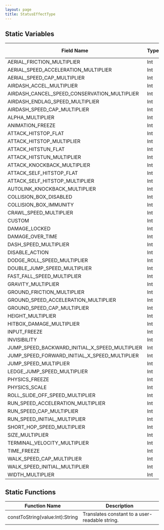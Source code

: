 ```yaml
---
layout: page
title: StatusEffectType
---
```


## Static Variables

| Field Name | Type | Initial Value | Description |
| ------------ | ------ | --------------- | ------------- |
| AERIAL_FRICTION_MULTIPLIER | Int | `n/a` |  |
| AERIAL_SPEED_ACCELERATION_MULTIPLIER | Int | `n/a` |  |
| AERIAL_SPEED_CAP_MULTIPLIER | Int | `n/a` |  |
| AIRDASH_ACCEL_MULTIPLIER | Int | `n/a` |  |
| AIRDASH_CANCEL_SPEED_CONSERVATION_MULTIPLIER | Int | `n/a` |  |
| AIRDASH_ENDLAG_SPEED_MULTIPLIER | Int | `n/a` |  |
| AIRDASH_SPEED_CAP_MULTIPLIER | Int | `n/a` |  |
| ALPHA_MULTIPLIER | Int | `n/a` |  |
| ANIMATION_FREEZE | Int | `n/a` |  |
| ATTACK_HITSTOP_FLAT | Int | `n/a` |  |
| ATTACK_HITSTOP_MULTIPLIER | Int | `n/a` |  |
| ATTACK_HITSTUN_FLAT | Int | `n/a` |  |
| ATTACK_HITSTUN_MULTIPLIER | Int | `n/a` |  |
| ATTACK_KNOCKBACK_MULTIPLIER | Int | `n/a` |  |
| ATTACK_SELF_HITSTOP_FLAT | Int | `n/a` |  |
| ATTACK_SELF_HITSTOP_MULTIPLIER | Int | `n/a` |  |
| AUTOLINK_KNOCKBACK_MULTIPLIER | Int | `n/a` |  |
| COLLISION_BOX_DISABLED | Int | `n/a` |  |
| COLLISION_BOX_IMMUNITY | Int | `n/a` |  |
| CRAWL_SPEED_MULTIPLIER | Int | `n/a` |  |
| CUSTOM | Int | `n/a` |  |
| DAMAGE_LOCKED | Int | `n/a` |  |
| DAMAGE_OVER_TIME | Int | `n/a` |  |
| DASH_SPEED_MULTIPLIER | Int | `n/a` |  |
| DISABLE_ACTION | Int | `n/a` |  |
| DODGE_ROLL_SPEED_MULTIPLIER | Int | `n/a` |  |
| DOUBLE_JUMP_SPEED_MULTIPLIER | Int | `n/a` |  |
| FAST_FALL_SPEED_MULTIPLIER | Int | `n/a` |  |
| GRAVITY_MULTIPLIER | Int | `n/a` |  |
| GROUND_FRICTION_MULTIPLIER | Int | `n/a` |  |
| GROUND_SPEED_ACCELERATION_MULTIPLIER | Int | `n/a` |  |
| GROUND_SPEED_CAP_MULTIPLIER | Int | `n/a` |  |
| HEIGHT_MULTIPLIER | Int | `n/a` |  |
| HITBOX_DAMAGE_MULTIPLIER | Int | `n/a` |  |
| INPUT_FREEZE | Int | `n/a` |  |
| INVISIBILITY | Int | `n/a` |  |
| JUMP_SPEED_BACKWARD_INITIAL_X_SPEED_MULTIPLIER | Int | `n/a` |  |
| JUMP_SPEED_FORWARD_INITIAL_X_SPEED_MULTIPLIER | Int | `n/a` |  |
| JUMP_SPEED_MULTIPLIER | Int | `n/a` |  |
| LEDGE_JUMP_SPEED_MULTIPLIER | Int | `n/a` |  |
| PHYSICS_FREEZE | Int | `n/a` |  |
| PHYSICS_SCALE | Int | `n/a` |  |
| ROLL_SLIDE_OFF_SPEED_MULTIPLIER | Int | `n/a` |  |
| RUN_SPEED_ACCELERATION_MULTIPLIER | Int | `n/a` |  |
| RUN_SPEED_CAP_MULTIPLIER | Int | `n/a` |  |
| RUN_SPEED_INITIAL_MULTIPLIER | Int | `n/a` |  |
| SHORT_HOP_SPEED_MULTIPLIER | Int | `n/a` |  |
| SIZE_MULTIPLIER | Int | `n/a` |  |
| TERMINAL_VELOCITY_MULTIPLIER | Int | `n/a` |  |
| TIME_FREEZE | Int | `n/a` |  |
| WALK_SPEED_CAP_MULTIPLIER | Int | `n/a` |  |
| WALK_SPEED_INITIAL_MULTIPLIER | Int | `n/a` |  |
| WIDTH_MULTIPLIER | Int | `n/a` |  |


## Static Functions

| Function Name | Description |
| --------------- | ------------- |
| constToString(value:Int):String | Translates constant to a user-readable string. |


